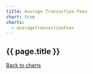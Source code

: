 ```yaml
---
title: Average Transaction Fees
chart: true
charts:
  - averageTransactionFees
---
```


<h2>{{ page.title }}</h2>

<canvas id="average-transaction-fees-chart" class="chart" height="150" style="width:100%;"></canvas>

<a href="{{ site.baseurl }}/{{ page.lang }}/charts">Back to charts</a>
